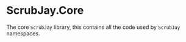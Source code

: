 # ScrubJay.Core
The core `ScrubJay` library, this contains all the code used by `ScrubJay` namespaces.

